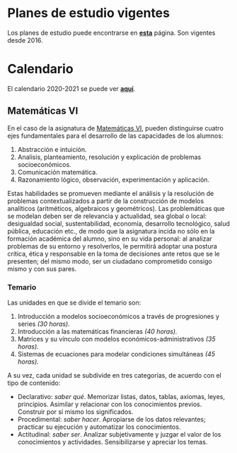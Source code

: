# Planes de estudio vigentes

Los planes de estudio puede encontrarse en <font color='crimson'>[**esta**](http://www.dgenp.unam.mx/planesdeestudio/)</font> página. Son vigentes desde 2016.

# Calendario

El calendario 2020-2021 se puede ver [**aquí**](http://dgenp.unam.mx/calendarios/2021/calendarioE2020_21.pdf).

## Matemáticas VI

En el caso de la asignatura de [Matemáticas VI](http://www.dgenp.unam.mx/planesdeestudio/actualizados/sexto-2018/1619_matematicas_6_area3.pdf), pueden distinguirse cuatro ejes fundamentales para el desarrollo de las capacidades de los alumnos: 

1. Abstracción e intuición. 
2. Analisis, planteamiento, resolución y explicación de problemas socioeconómicos.
3. Comunicación matemática.
4. Razonamiento lógico, observación, experimentación y aplicación.

Estas habilidades se promueven mediante el análisis y la resolución de problemas contextualizados a partir de la construcción de modelos analíticos (aritméticos, algebraicos y geométricos). Las problemáticas que se modelan deben ser de relevancia y actualidad, sea global o local: desigualdad social, sustentabilidad, economía, desarrollo tecnológico, salud pública, educación etc., de modo que la asignatura incida no sólo en la formación académica del alumno, sino en su vida personal: al analizar problemas de su entorno y resolverlos, le permitirá adoptar una postura crítica, ética y responsable en la toma de decisiones ante retos que se le presenten; del mismo modo, ser un ciudadano comprometido consigo mismo y con sus pares.

### Temario

Las unidades en que se divide el temario son: 

1. Introducción a modelos socioeconómicos a través de progresiones y series _(30 horas)._
2. Introducción a las matemáticas financieras _(40 horas)._ 
3. Matrices y su vínculo con modelos económicos-administrativos _(35 horas)._ 
4. Sistemas de ecuaciones para modelar condiciones simultáneas _(45 horas)._ 

A su vez, cada unidad se subdivide en tres categorías, de acuerdo con el tipo de contenido: 

* Declarativo: _saber qué_. Memorizar listas, datos, tablas, axiomas, leyes, principios. Asimilar y relacionar con los conocimientos previos. Construir por sí mismo los significados. 
* Procedimental: _saber hacer_. Apropiarse de los datos relevantes; practicar su ejecución y automatizar los conocimientos. 
* Actitudinal: _saber ser_. Analizar subjetivamente y juzgar el valor de los conocimientos y actividades. Sensibilizarse y apreciar los temas.

